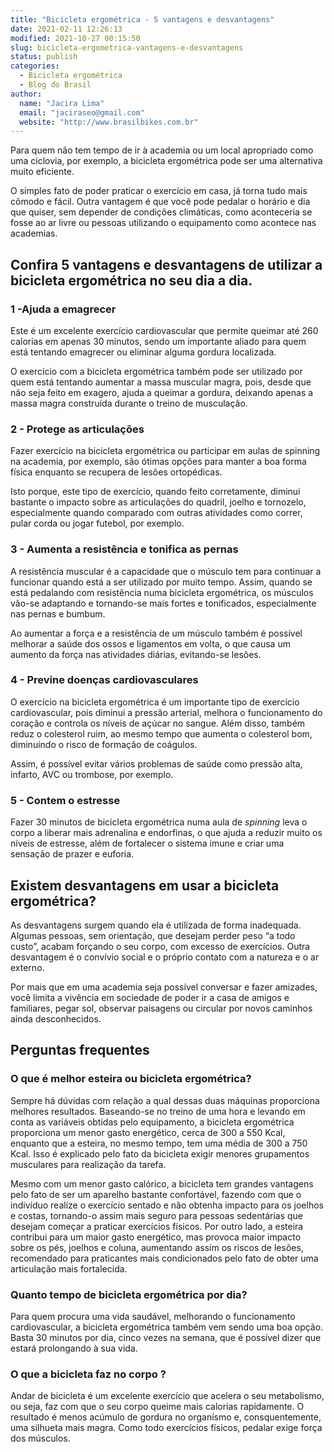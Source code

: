 ```yaml
---
title: "Bicicleta ergométrica - 5 vantagens e desvantagens"
date: 2021-02-11 12:26:13
modified: 2021-10-27 00:15:50
slug: bicicleta-ergometrica-vantagens-e-desvantagens
status: publish
categories:
  - Bicicleta ergométrica
  - Blog do Brasil
author:
  name: "Jacira Lima"
  email: "jaciraseo@gmail.com"
  website: "http://www.brasilbikes.com.br"
---
```


Para quem não tem tempo de ir à academia ou um local apropriado como uma ciclovia, por exemplo, a bicicleta ergométrica pode ser uma alternativa muito eficiente.

O simples fato de poder praticar o exercício em casa, já torna tudo mais cômodo e fácil. Outra vantagem é que você pode pedalar o horário e dia que quiser, sem depender de condições climáticas, como aconteceria se fosse ao ar livre ou pessoas utilizando o equipamento como acontece nas academias.

## Confira 5 vantagens e desvantagens de utilizar a bicicleta ergométrica no seu dia a dia. 

### 1 -Ajuda a emagrecer

Este é um excelente exercício cardiovascular que permite queimar até 260 calorias em apenas 30 minutos, sendo um importante aliado para quem está tentando emagrecer ou eliminar alguma gordura localizada.

O exercício com a bicicleta ergométrica também pode ser utilizado por quem está tentando aumentar a massa muscular magra, pois, desde que não seja feito em exagero, ajuda a queimar a gordura, deixando apenas a massa magra construída durante o treino de musculação.

### 2 - Protege as articulações

Fazer exercício na bicicleta ergométrica ou participar em aulas de spinning na academia, por exemplo, são ótimas opções para manter a boa forma física enquanto se recupera de lesões ortopédicas.

Isto porque, este tipo de exercício, quando feito corretamente, diminui bastante o impacto sobre as articulações do quadril, joelho e tornozelo, especialmente quando comparado com outras atividades como correr, pular corda ou jogar futebol, por exemplo.

### 3 - Aumenta a resistência e tonifica as pernas

A resistência muscular é a capacidade que o músculo tem para continuar a funcionar quando está a ser utilizado por muito tempo. Assim, quando se está pedalando com resistência numa bicicleta ergométrica, os músculos vão-se adaptando e tornando-se mais fortes e tonificados, especialmente nas pernas e bumbum.

Ao aumentar a força e a resistência de um músculo também é possível melhorar a saúde dos ossos e ligamentos em volta, o que causa um aumento da força nas atividades diárias, evitando-se lesões.

### 4 - Previne doenças cardiovasculares

O exercício na bicicleta ergométrica é um importante tipo de exercício cardiovascular, pois diminui a pressão arterial, melhora o funcionamento do coração e controla os níveis de açúcar no sangue. Além disso, também reduz o colesterol ruim, ao mesmo tempo que aumenta o colesterol bom, diminuindo o risco de formação de coágulos.

Assim, é possível evitar vários problemas de saúde como pressão alta, infarto, AVC ou trombose, por exemplo.

### 5 - Contem o estresse

Fazer 30 minutos de bicicleta ergométrica numa aula de *spinning* leva o corpo a liberar mais adrenalina e endorfinas, o que ajuda a reduzir muito os níveis de estresse, além de fortalecer o sistema imune e criar uma sensação de prazer e euforia.

## **Existem desvantagens em usar a bicicleta ergométrica?**

As desvantagens surgem quando ela é utilizada de forma inadequada. Algumas pessoas, sem orientação, que desejam perder peso “a todo custo”, acabam forçando o seu corpo, com excesso de exercícios. Outra desvantagem é o convívio social e o próprio contato com a natureza e o ar externo. 

Por mais que em uma academia seja possível conversar e fazer amizades, você limita a vivência em sociedade de poder ir a casa de amigos e familiares, pegar sol, observar paisagens ou circular por novos caminhos ainda desconhecidos.

## Perguntas frequentes

### O que é melhor esteira ou bicicleta ergométrica?

Sempre há dúvidas com relação a qual dessas duas máquinas proporciona melhores resultados. Baseando-se no treino de uma hora e levando em conta as variáveis obtidas pelo equipamento, a bicicleta ergométrica proporciona um menor gasto energético, cerca de 300 a 550 Kcal, enquanto que a esteira, no mesmo tempo, tem uma média de 300 a 750 Kcal. Isso é explicado pelo fato da bicicleta exigir menores grupamentos musculares para realização da tarefa.

Mesmo com um menor gasto calórico, a bicicleta tem grandes vantagens pelo fato de ser um aparelho bastante confortável, fazendo com que o indivíduo realize o exercício sentado e não obtenha impacto para os joelhos e costas, tornando-o assim mais seguro para pessoas sedentárias que desejam começar a praticar exercícios físicos. Por outro lado, a esteira contribui para um maior gasto energético, mas provoca maior impacto sobre os pés, joelhos e coluna, aumentando assim os riscos de lesões, recomendado para praticantes mais condicionados pelo fato de obter uma articulação mais fortalecida.

### Quanto tempo de bicicleta ergométrica por dia?

Para quem procura uma vida saudável, melhorando o funcionamento cardiovascular, a bicicleta ergométrica também vem sendo uma boa opção. Basta 30 minutos por dia, cinco vezes na semana, que é possível dizer que estará prolongando à sua vida.

### O que a bicicleta faz no corpo ?

Andar de bicicleta é um excelente exercício que acelera o seu metabolismo, ou seja, faz com que o seu corpo queime mais calorias rapidamente. O resultado é menos acúmulo de gordura no organísmo e, consquentemente, uma silhueta mais magra. Como todo exercícios físicos, pedalar exige força dos músculos.